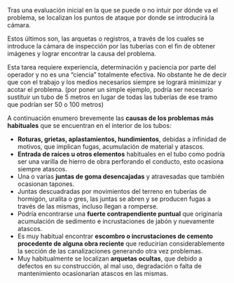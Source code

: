 Tras una evaluación inicial en la que se puede o no intuir por dónde va el problema, se localizan los puntos de ataque por donde se introducirá la cámara.

Estos últimos son, las arquetas o registros, a través de los cuales se introduce la cámara de inspección por las tuberías con el fin de obtener imágenes y lograr encontrar la causa del problema. 

Esta tarea requiere experiencia, determinación y paciencia por parte del operador y no es una “ciencia” totalmente efectiva. No obstante he de decir que con el trabajo y los medios necesarios siempre se logrará minimizar y acotar el problema. 
(por poner un simple ejemplo, podría ser necesario sustituir un tubo de 5 metros en lugar de todas las tuberías de ese tramo que podrían ser 50 o 100 metros)
 
A continuación enumero brevemente las **causas de los problemas más habituales** que se encuentran en el interior de los tubos:
 * **Roturas, grietas, aplastamientos, hundimientos**, debidas a infinidad de motivos, que implican fugas, acumulación de material y atascos. 
 * **Entrada de raíces u otros elementos** habituales en el tubo como podría ser 	una varilla de hierro de obra perforando el conducto, esto ocasiona siempre 	atascos. 
 * Una o varias **juntas de goma desencajadas** y atravesadas que también 	ocasionan tapones.
 * Juntas descuadradas por movimientos del terreno en tuberías de hormigón, uralita o gres, las juntas se abren y se producen fugas a través de las mismas, incluso llegan a romperse.
 * Podría encontrarse una **fuerte contrapendiente puntual** que originaría acumulación de sedimento e incrustaciones de jabón y nuevamente atascos.
 * Es muy habitual encontrar **escombro o incrustaciones de cemento procedente de alguna obra reciente** que reducirían considerablemente la sección de las canalizaciones generando otra vez problemas.
 * Muy habitualmente se localizan **arquetas ocultas**, que debido a defectos en su construcción, al mal uso, degradación o falta de mantenimiento ocasionarían atascos en las mismas.
